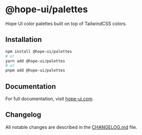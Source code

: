 # @hope-ui/palettes

Hope UI color palettes built on top of TailwindCSS colors.

## Installation

```bash
npm install @hope-ui/palettes
# or
yarn add @hope-ui/palettes
# or
pnpm add @hope-ui/palettes
```

## Documentation

For full documentation, visit [hope-ui.com](https://hope-ui.com/).

## Changelog

All notable changes are described in the [CHANGELOG.md](./CHANGELOG.md) file.
